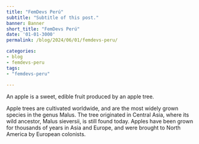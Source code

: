 ```yaml
---
title: "FemDevs Perú"
subtitle: "Subtitle of this post."
banner: Banner
short_title: "FemDevs Perú"
date: '01-01-3000'
permalink: /blog/2024/06/01/femdevs-peru/

categories:
- blog
- femdevs-peru
tags: 
- "femdevs-peru"
  
---
```

An apple is a sweet, edible fruit produced by an apple tree.

Apple trees are cultivated worldwide, and are the most widely grown species in the genus Malus.<!--more--> The tree originated in Central Asia, where
its wild ancestor, Malus sieversii, is still found today. Apples have
been grown for thousands of years in Asia and Europe, and were brought
to North America by European colonists.
